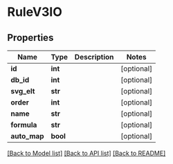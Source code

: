 # RuleV3IO

## Properties
Name | Type | Description | Notes
------------ | ------------- | ------------- | -------------
**id** | **int** |  | [optional] 
**db_id** | **int** |  | [optional] 
**svg_elt** | **str** |  | [optional] 
**order** | **int** |  | [optional] 
**name** | **str** |  | [optional] 
**formula** | **str** |  | [optional] 
**auto_map** | **bool** |  | [optional] 

[[Back to Model list]](../README.md#documentation-for-models) [[Back to API list]](../README.md#documentation-for-api-endpoints) [[Back to README]](../README.md)


